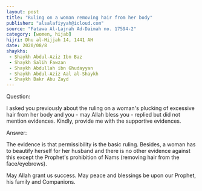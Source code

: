 ```yaml
---
layout: post
title: "Ruling on a woman removing hair from her body"
publisher: "alsalafiyyah@icloud.com"
source: "Fatawa Al-Lajnah Ad-Daimah no. 17594-2"
category: [women, hijab]
hijri: Dhu al-Hijjah 14, 1441 AH
date: 2020/08/8
shaykhs: 
 - Shaykh Abdul-Aziz Ibn Baz
 - Shaykh Salih Fawzan
 - Shaykh Abdullah ibn Ghudayyan
 - Shaykh Abdul-Aziz Aal al-Shaykh
 - Shaykh Bakr Abu Zayd
---
```


Question: 

I asked you previously about the ruling on a woman's plucking of excessive hair from her body and you - may Allah bless you - replied but did not mention evidences. Kindly, provide me with the supportive evidences.

Answer: 

The evidence is that permissibility is the basic ruling. Besides, a woman has to beautify herself for her husband and there is no other evidence against this except the Prophet's prohibition of Nams (removing hair from the face/eyebrows). 

May Allah grant us success. May peace and blessings be upon our Prophet, his family and Companions.